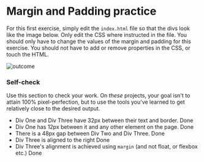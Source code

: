 # Margin and Padding practice

For this first exercise, simply edit the `index.html` file so that the divs look like the image below. Only edit the CSS where instructed in the file.  You should only have to change the values of the margin and padding for this exercise. You should not have to add or remove properties in the CSS, or touch the HTML.

![outcome](./desired-outcome.png)

### Self-check 
Use this section to check your work. On _these_ projects, your goal isn't to attain 100% pixel-perfection, but to use the tools you've learned to get relatively close to the desired output.

- Div One and Div Three have 32px between their text and border. Done
- Div One has 12px between it and any other element on the page. Done
- There is a 48px gap between Div Two and Div Three. Done
- Div Three is aligned to the right Done
- Div Three's alignment is achieved using `margin` (and not float, or flexbox etc.) Done